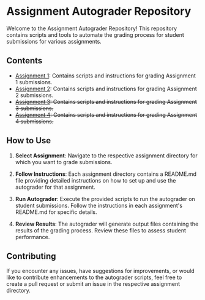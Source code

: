 # Assignment Autograder Repository

Welcome to the Assignment Autograder Repository! This repository contains scripts and tools to automate the grading process for student submissions for various assignments.

## Contents

- [Assignment 1](./assignment1/README.md): Contains scripts and instructions for grading Assignment 1 submissions.
- [Assignment 2](./assignment2/README.md): Contains scripts and instructions for grading Assignment 2 submissions.
- ~~[Assignment 3](./assignment3/README.md): Contains scripts and instructions for grading Assignment 3 submissions.~~
- ~~[Assignment 4](./assignment4/README.md): Contains scripts and instructions for grading Assignment 4 submissions.~~

## How to Use

1. **Select Assignment**: Navigate to the respective assignment directory for which you want to grade submissions.

2. **Follow Instructions**: Each assignment directory contains a README.md file providing detailed instructions on how to set up and use the autograder for that assignment.

3. **Run Autograder**: Execute the provided scripts to run the autograder on student submissions. Follow the instructions in each assignment's README.md for specific details.

4. **Review Results**: The autograder will generate output files containing the results of the grading process. Review these files to assess student performance.

## Contributing

If you encounter any issues, have suggestions for improvements, or would like to contribute enhancements to the autograder scripts, feel free to create a pull request or submit an issue in the respective assignment directory.

